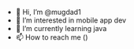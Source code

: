 - 👋 Hi, I’m @mugdad1
- 👀 I’m interested in mobile app dev
- 🌱 I’m currently learning java
- 📫 How to reach me ()

<!---
mugdad1/mugdad1 is a ✨ special ✨ repository because its `README.md` (this file) appears on your GitHub profile.
You can click the Preview link to take a look at your changes.
--->
